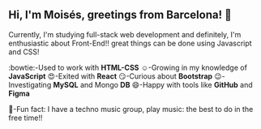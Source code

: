 ## Hi, I'm Moisés, greetings from Barcelona! :wave:

Currently, I'm studying full-stack web development and definitely, I'm enthusiastic about Front-End!! great things can be done using Javascript and CSS!

:bowtie:-Used to work with **HTML-CSS**
:relaxed:-Growing in my knowledge of **JavaScript**
:heart_eyes:-Exited with **React**
:smirk:-Curious about **Bootstrap**
:wink:-Investigating **MySQL** and Mongo **DB**
:smile:-Happy with tools like **GitHub** and **Figma**

:musical_keyboard:-Fun fact: I have a techno music group, play music: the best to do in the free time!!